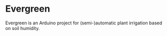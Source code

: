 # Evergreen
Evergreen is an Arduino project for (semi-)automatic plant irrigation based on soil humidity.
